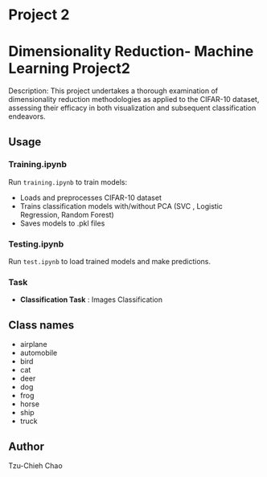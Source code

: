 # Project 2

# Dimensionality Reduction- Machine Learning Project2

Description: This project undertakes a thorough examination of dimensionality reduction methodologies as
applied to the CIFAR-10 dataset, assessing their efficacy in both visualization and subsequent classification endeavors.

## Usage

### Training.ipynb

Run `training.ipynb` to train models:

* Loads and preprocesses CIFAR-10 dataset
* Trains classification models with/without PCA (SVC , Logistic Regression, Random Forest)
* Saves models to .pkl files

### Testing.ipynb

Run `test.ipynb` to load trained models and make predictions.

### Task

* **Classification Task** : Images Classification

## Class names

* airplane
* automobile
* bird
* cat
* deer
* dog
* frog
* horse
* ship
* truck

## Author

Tzu-Chieh Chao
